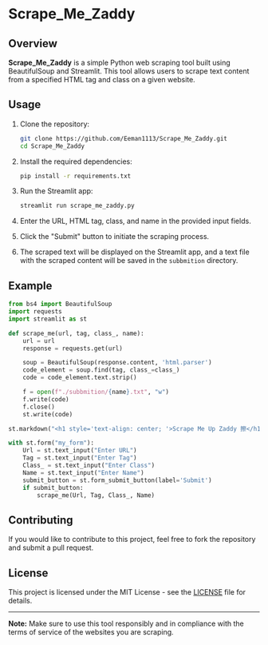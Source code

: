 # Scrape_Me_Zaddy

## Overview

**Scrape_Me_Zaddy** is a simple Python web scraping tool built using BeautifulSoup and Streamlit. This tool allows users to scrape text content from a specified HTML tag and class on a given website.

## Usage

1. Clone the repository:

   ```bash
   git clone https://github.com/Eeman1113/Scrape_Me_Zaddy.git
   cd Scrape_Me_Zaddy
   ```

2. Install the required dependencies:

   ```bash
   pip install -r requirements.txt
   ```

3. Run the Streamlit app:

   ```bash
   streamlit run scrape_me_zaddy.py
   ```

4. Enter the URL, HTML tag, class, and name in the provided input fields.

5. Click the "Submit" button to initiate the scraping process.

6. The scraped text will be displayed on the Streamlit app, and a text file with the scraped content will be saved in the `subbmition` directory.

## Example

```python
from bs4 import BeautifulSoup
import requests
import streamlit as st

def scrape_me(url, tag, class_, name):
    url = url
    response = requests.get(url)

    soup = BeautifulSoup(response.content, 'html.parser')
    code_element = soup.find(tag, class_=class_)
    code = code_element.text.strip()

    f = open(f"./subbmition/{name}.txt", "w")
    f.write(code)
    f.close()
    st.write(code)

st.markdown("<h1 style='text-align: center; '>Scrape Me Up Zaddy 擦</h1>", unsafe_allow_html=True)

with st.form("my_form"):
    Url = st.text_input("Enter URL")
    Tag = st.text_input("Enter Tag")
    Class_ = st.text_input("Enter Class")
    Name = st.text_input("Enter Name")
    submit_button = st.form_submit_button(label='Submit')
    if submit_button:
        scrape_me(Url, Tag, Class_, Name)
```

## Contributing

If you would like to contribute to this project, feel free to fork the repository and submit a pull request.

## License

This project is licensed under the MIT License - see the [LICENSE](LICENSE) file for details.

---

**Note:** Make sure to use this tool responsibly and in compliance with the terms of service of the websites you are scraping.
